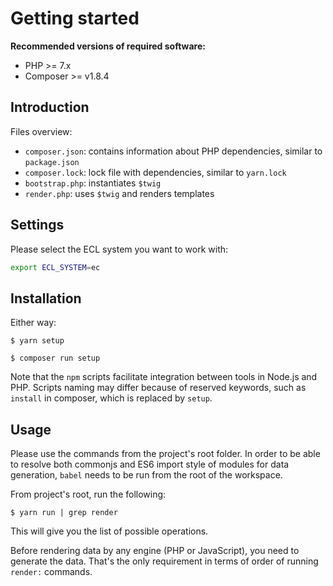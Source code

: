 # Getting started

**Recommended versions of required software:**

- PHP >= 7.x
- Composer >= v1.8.4

## Introduction

Files overview:

- `composer.json`: contains information about PHP dependencies, similar to `package.json`
- `composer.lock`: lock file with dependencies, similar to `yarn.lock`
- `bootstrap.php`: instantiates `$twig`
- `render.php`: uses `$twig` and renders templates

## Settings

Please select the ECL system you want to work with:

```bash
export ECL_SYSTEM=ec
```

## Installation

Either way:

```shell
$ yarn setup
```

```shell
$ composer run setup
```

Note that the `npm` scripts facilitate integration between tools in Node.js and PHP. Scripts naming may differ because of reserved keywords, such as `install` in composer, which is replaced by `setup`.

## Usage

Please use the commands from the project's root folder. In order to be able to resolve both commonjs and ES6 import style of modules for data generation, `babel` needs to be run from the root of the workspace.

From project's root, run the following:

```shell
$ yarn run | grep render
```

This will give you the list of possible operations.

Before rendering data by any engine (PHP or JavaScript), you need to generate the data. That's the only requirement in terms of order of running `render:` commands.
